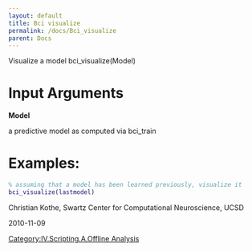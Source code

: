 ```yaml
---
layout: default
title: Bci visualize
permalink: /docs/Bci_visualize
parent: Docs
---
```


Visualize a model bci_visualize(Model)

# Input Arguments

**Model**

a predictive model as computed via bci_train

# Examples:

``` matlab
% assuming that a model has been learned previously, visualize it
bci_visualize(lastmodel)
```


Christian Kothe, Swartz Center for Computational Neuroscience, UCSD



2010-11-09


[Category:IV.Scripting.A.Offline
Analysis](/Category:IV.Scripting.A.Offline_Analysis "wikilink")